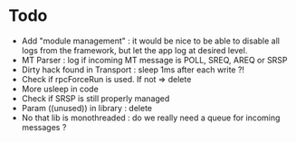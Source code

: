# Todo
* Add "module management" : it would be nice to be able to disable all logs from
  the framework, but let the app log at desired level.
* MT Parser : log if incoming MT message is POLL, SREQ, AREQ or SRSP
* Dirty hack found in Transport : sleep 1ms after each write ?!
* Check if rpcForceRun is used. If not => delete
* More usleep in code
* Check if SRSP is still properly managed
* Param ((unused)) in library : delete
* No that lib is monothreaded : do we really need a queue for incoming messages
  ?
